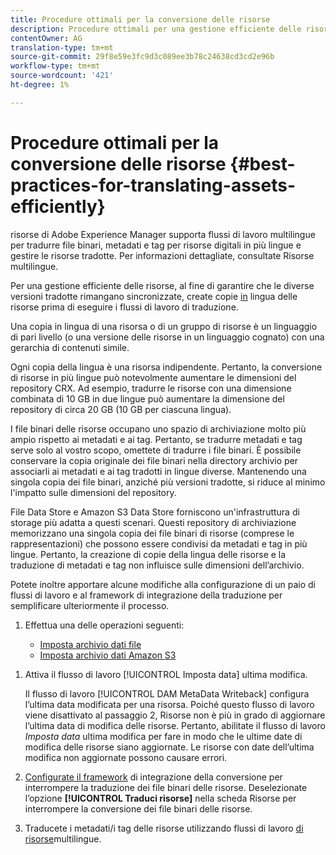 ```yaml
---
title: Procedure ottimali per la conversione delle risorse
description: Procedure ottimali per una gestione efficiente delle risorse, per sincronizzare le diverse versioni tradotte e semplificare i flussi di lavoro di traduzione.
contentOwner: AG
translation-type: tm+mt
source-git-commit: 29f8e59e3fc9d3c089ee3b78c24638cd3cd2e96b
workflow-type: tm+mt
source-wordcount: '421'
ht-degree: 1%

---
```



# Procedure ottimali per la conversione delle risorse {#best-practices-for-translating-assets-efficiently}

 risorse di Adobe Experience Manager supporta flussi di lavoro multilingue per tradurre file binari, metadati e tag per risorse digitali in più lingue e gestire le risorse tradotte. Per informazioni dettagliate, consultate Risorse [](multilingual-assets.md)multilingue.

Per una gestione efficiente delle risorse, al fine di garantire che le diverse versioni tradotte rimangano sincronizzate, create copie [in](preparing-assets-for-translation.md) lingua delle risorse prima di eseguire i flussi di lavoro di traduzione.

Una copia in lingua di una risorsa o di un gruppo di risorse è un linguaggio di pari livello (o una versione delle risorse in un linguaggio cognato) con una gerarchia di contenuti simile.

Ogni copia della lingua è una risorsa indipendente. Pertanto, la conversione di risorse in più lingue può notevolmente aumentare le dimensioni del repository CRX. Ad esempio, tradurre le risorse con una dimensione combinata di 10 GB in due lingue può aumentare la dimensione del repository di circa 20 GB (10 GB per ciascuna lingua).

I file binari delle risorse occupano uno spazio di archiviazione molto più ampio rispetto ai metadati e ai tag. Pertanto, se tradurre metadati e tag serve solo al vostro scopo, omettete di tradurre i file binari. È possibile conservare la copia originale dei file binari nella directory archivio per associarli ai metadati e ai tag tradotti in lingue diverse. Mantenendo una singola copia dei file binari, anziché più versioni tradotte, si riduce al minimo l&#39;impatto sulle dimensioni del repository.

File Data Store e Amazon S3 Data Store forniscono un&#39;infrastruttura di storage più adatta a questi scenari. Questi repository di archiviazione memorizzano una singola copia dei file binari di risorse (comprese le rappresentazioni) che possono essere condivisi da metadati e tag in più lingue. Pertanto, la creazione di copie della lingua delle risorse e la traduzione di metadati e tag non influisce sulle dimensioni dell’archivio.

Potete inoltre apportare alcune modifiche alla configurazione di un paio di flussi di lavoro e al framework di integrazione della traduzione per semplificare ulteriormente il processo.

1. Effettua una delle operazioni seguenti:

   * [Imposta archivio dati file](/help/sites-deploying/data-store-config.md)
   * [Imposta archivio dati Amazon S3](/help/sites-deploying/data-store-config.md)

<!--
1. Disable the [DAM MetaData Write-back](/help/sites-administering/workflow-offloader.md#disable-offloading) workflow.

   As the name suggests, the [!UICONTROL DAM Metadata Writeback] workflow rewrites the metadata to the binary file. Because the metadata changes after translation, writing it back to the binary file generates a different binary for a language copy.

   >[!NOTE]
   >
   >Disabling the [!UICONTROL DAM MetaData Writeback] workflow turns off XMP metadata write-back on asset binaries. Consequently, future metadata changes are no longer be saved within the assets. Evaluate the consequences before disabling this workflow.
-->

1. Attiva il flusso di lavoro [!UICONTROL Imposta data] ultima modifica.

   Il flusso di lavoro [!UICONTROL DAM MetaData Writeback] configura l’ultima data modificata per una risorsa. Poiché questo flusso di lavoro viene disattivato al passaggio 2, Risorse non è più in grado di aggiornare l’ultima data di modifica delle risorse. Pertanto, abilitate il flusso di lavoro *Imposta data* ultima modifica per fare in modo che le ultime date di modifica delle risorse siano aggiornate. Le risorse con date dell’ultima modifica non aggiornate possono causare errori.

1. [Configurate il framework](/help/sites-administering/tc-tic.md) di integrazione della conversione per interrompere la traduzione dei file binari delle risorse. Deselezionate l’opzione **[!UICONTROL Traduci risorse]** nella scheda Risorse per interrompere la conversione dei file binari delle risorse.
1. Traducete i metadati/i tag delle risorse utilizzando flussi di lavoro [di risorse](multilingual-assets.md)multilingue.
